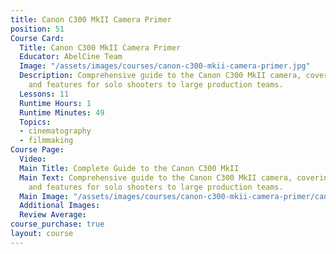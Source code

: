 ```yaml
---
title: Canon C300 MkII Camera Primer
position: 51
Course Card:
  Title: Canon C300 MkII Camera Primer
  Educator: AbelCine Team
  Image: "/assets/images/courses/canon-c300-mkii-camera-primer.jpg"
  Description: Comprehensive guide to the Canon C300 MkII camera, covering operation
    and features for solo shooters to large production teams.
  Lessons: 11
  Runtime Hours: 1
  Runtime Minutes: 49
  Topics:
  - cinematography
  - filmmaking
Course Page:
  Video: 
  Main Title: Complete Guide to the Canon C300 MkII
  Main Text: Comprehensive guide to the Canon C300 MkII camera, covering operation
    and features for solo shooters to large production teams.
  Main Image: "/assets/images/courses/canon-c300-mkii-camera-primer/canon-c300-mkii-camera-primer-main.jpg"
  Additional Images: 
  Review Average: 
course_purchase: true
layout: course
---
```


